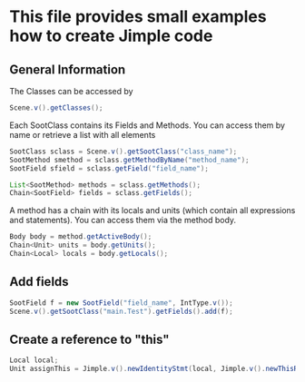 This file provides small examples how to create Jimple code
==============================================================
General Information
-------------------
The Classes can be accessed by 
```java
Scene.v().getClasses();
```

Each SootClass contains its Fields and Methods. You can access them by name or retrieve a list with all elements
```java
SootClass sclass = Scene.v().getSootClass("class_name");
SootMethod smethod = sclass.getMethodByName("method_name");
SootField sfield = sclass.getField("field_name");

List<SootMethod> methods = sclass.getMethods();
Chain<SootField> fields = sclass.getFields();
```

A method has a chain with its locals and units (which contain all expressions and statements). You can access them via the method body.
```java
Body body = method.getActiveBody();  
Chain<Unit> units = body.getUnits();
Chain<Local> locals = body.getLocals();
```


Add fields
----------

```java
SootField f = new SootField("field_name", IntType.v());
Scene.v().getSootClass("main.Test").getFields().add(f);
```

Create a reference to "this"
-----------------------------

```java
Local local;
Unit assignThis = Jimple.v().newIdentityStmt(local, Jimple.v().newThisRef(RefType.v("java.lang.Object")));
```
